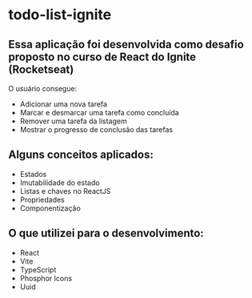 # todo-list-ignite

## Essa aplicação foi desenvolvida como desafio proposto no curso de React do Ignite (Rocketseat)

O usuário consegue:

- Adicionar uma nova tarefa
- Marcar e desmarcar uma tarefa como concluída
- Remover uma tarefa da listagem
- Mostrar o progresso de conclusão das tarefas


## Alguns conceitos aplicados:

- Estados
- Imutabilidade do estado
- Listas e chaves no ReactJS
- Propriedades
- Componentização

## O que utilizei para o desenvolvimento:

- React
- Vite
- TypeScript
- Phosphor Icons
- Uuid

